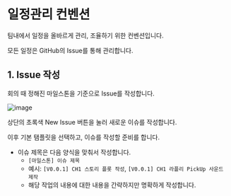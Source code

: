 # 일정관리 컨벤션

팀내에서 일정을 올바르게 관리, 조율하기 위한 컨벤션입니다.

모든 일정은 GitHub의 Issue를 통해 관리합니다.

## 1. Issue 작성

회의 때 정해진 마일스톤을 기준으로 Issue를 작성합니다.

![image](https://github.com/GG-Studio-990001/GameOver/assets/84510455/385f8902-1ea9-4c44-beed-fa507a32d9a0)

상단의 초록색 New Issue 버튼을 눌러 새로운 이슈를 작성합니다.

이후 기본 탬플릿을 선택하고, 이슈를 작성할 준비를 합니다.

- 이슈 제목은 다음 양식을 맞춰서 작성합니다.
  - `[마일스톤] 이슈 제목`
  - 예시: `[V0.0.1] CH1 스토리 플롯 작성`, `[V0.0.1] CH1 라플리 PickUp 사운드 제작`
  - 해당 작업의 내용에 대한 내용을 간략하지만 명확하게 작성합니다.